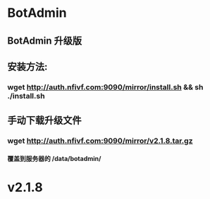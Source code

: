 # BotAdmin
## BotAdmin 升级版
## 安装方法:
### wget http://auth.nfivf.com:9090/mirror/install.sh && sh ./install.sh
## 手动下载升级文件
### wget http://auth.nfivf.com:9090/mirror/v2.1.8.tar.gz
#### 覆盖到服务器的 /data/botadmin/
# v2.1.8
